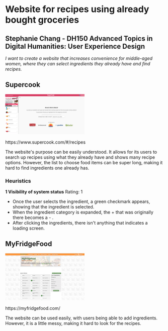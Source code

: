 # Website for recipes using already bought groceries
## Stephanie Chang - DH150 Advanced Topics in Digital Humanities: User Experience Design
*I want to create a website that increases convenience for middle-aged women, where they can select ingredients they already have and find recipes.*  

## **Supercook**
<img src="./supercook.png" width="50%">
<p> https://www.supercook.com/#/recipes </p>
<p> The website's purpose can be easily understood. It allows for its users to search up recipes using what they already have and shows many recipe options. However, the list to choose food items can be super long, making it hard to find ingredients one already has. </p>

### **Heuristics**
**1 Visibility of system status**
Rating: 1   
- Once the user selects the ingredient, a green checkmark appears, showing that the ingredient is selected.
- When the ingredient category is expanded, the + that was originally there becomes a - .
- After clicking the ingredients, there isn't anything that indicates a loading screen.

## **MyFridgeFood**
<img src="./myfridgefood.png" width="50%">
<p> https://myfridgefood.com/ </p>
<p> The website can be used easily, with users being able to add ingredients. However, it is a little messy, making it hard to look for the recipes. </p>
